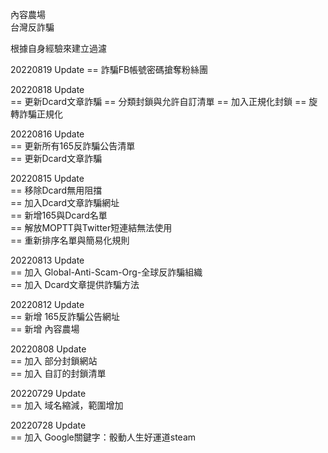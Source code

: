內容農場  
台灣反詐騙   
  
根據自身經驗來建立過濾  

20220819 Update
 == 詐騙FB帳號密碼搶奪粉絲團

20220818 Update  
 == 更新Dcard文章詐騙
 == 分類封鎖與允許自訂清單
 == 加入正規化封鎖
 == 旋轉詐騙正規化
  
20220816 Update  
 == 更新所有165反詐騙公告清單  
 == 更新Dcard文章詐騙  
  
20220815 Update  
 == 移除Dcard無用阻擋  
 == 加入Dcard文章詐騙網址  
 == 新增165與Dcard名單  
 == 解放MOPTT與Twitter短連結無法使用  
 == 重新排序名單與簡易化規則  
  
20220813 Update  
 == 加入 Global-Anti-Scam-Org-全球反詐騙組織  
 == 加入 Dcard文章提供詐騙方法  
  
20220812 Update  
 == 新增 165反詐騙公告網址  
 == 新增 內容農場  
  
20220808 Update  
 == 加入 部分封鎖網站  
 == 加入 自訂的封鎖清單  
  
20220729 Update  
 == 加入 域名縮減，範圍增加  
  
20220728 Update  
 == 加入 Google關鍵字：骰動人生好運道steam  
